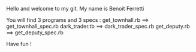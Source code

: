 Hello and welcome to my git. My name is Benoit Ferretti

You will find 3 programs and 3 specs :
get_townhall.rb ==> get_townhall_spec.rb
dark_trader.tb ==> dark_trader_spec.rb
get_deputy.rb ==> get_deputy_spec.rb

Have fun !